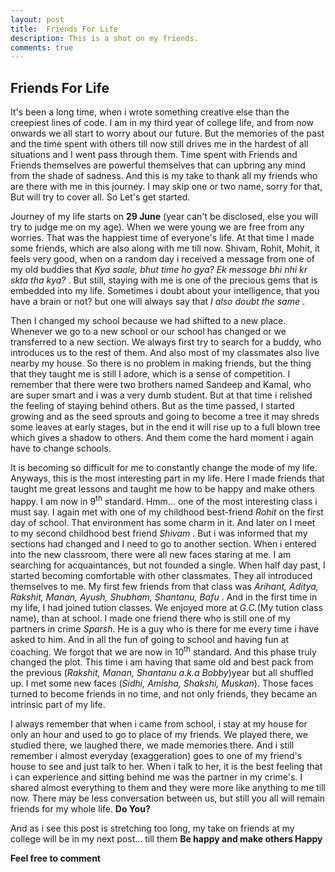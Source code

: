 ```yaml
---
layout: post
title:  Friends For Life
description: This is a shot on my friends. 
comments: true
---
```

## Friends For Life
It's been a long time, when i wrote something creative else than the creepiest lines of code. I am in my third
year of college life, and from now onwards we all start to worry about our future. But the memories of the past and the time spent 
with others till now still drives me in the hardest of all situations and I went pass through them. Time spent with 
Friends and Friends themselves are powerful themselves that can upbring any mind from the shade of sadness. And this is
my take to thank all my friends who are there with me in this journey. I may skip one or two name, sorry for that, But will
try to cover all. So Let's get started.

Journey of my life starts on **29 June** (year can't be disclosed, else you will try to judge me on my age).
When we were young we are free from any worries. That was the happiest time of everyone's life. At that time I made some
friends, which are also along with me till now. Shivam, Rohit, Mohit, it feels very good, when on a random day i received a 
message from one of my old buddies that *Kya saale, bhut time ho gya? Ek message bhi nhi kr skta tha kya?* . But still, staying 
with me is one of the precious gems that is embedded into my life. Sometimes i doubt about your intelligence, that you have 
a brain or not? but one will always say that *I also doubt the same* .

Then I changed my school because we had shifted to a new place. Whenever we go to a new school or our school has changed or
we transferred to a new section. We always first try to search for a buddy, who introduces us to the rest of them. And also 
most of my classmates also live nearby my house. So there is no problem in making friends, but the thing that they taught me
is still I adore, which is a sense of competition. I remember that there were two brothers named Sandeep and Kamal, who are 
super smart and i was a very dumb student. But at that time i relished the feeling of staying behind others. But as the time
passed, I started growing and as the seed sprouts and going to become a tree it may shreds some leaves at early stages, but in the 
end it will rise up to a full blown tree which gives a shadow to others. And them come the hard moment i again have to change schools.

It is becoming so difficult for me to constantly change the mode of my life. Anyways, this is the most interesting part in my 
life. Here I made friends that taught me great lessons and taught me how to be happy and make others happy. I am now in 9<sup>th</sup>
standard. Hmm... one of the most interesting class i must say. I again met with one of my childhood best-friend *Rohit* on the first
day of school. That environment has some charm in it. And later on I meet to my second childhood best friend *Shivam* .
But i was informed that my sections had changed and I need to go to another section. When i entered into the new classroom, there 
were all new faces staring at me. I am searching for acquaintances, but not founded a single. When half day past, I started becoming
comfortable with other classmates. They all introduced themselves to me. My first few friends from that class was *Arihant, Aditya, Rakshit,*
*Manan, Ayush, Shubham, Shantanu, Bafu* . And in the first time in my life, I had joined tution classes. We enjoyed more at *G.C.*(My tution class name), than
at school. I made one friend there who is still one of my partners in crime *Sparsh*. He is a guy who is there for me every time i
have asked to him. And in all the fun of going to school and having fun at coaching. We forgot that we are now in 10<sup>th</sup> standard.
And this phase truly changed the plot. This time i am having that same old and best pack from the previous (*Rakshit, Manan, Shantanu a.k.a Bobby*)year but all shuffled up. I met
some new faces (*Sidhi, Amisha, Shakshi, Muskan*). Those faces turned to become friends in no time, and not only friends, they became an intrinsic part of my life. 

I always remember that when i came from school, i stay at my house for only an hour and used to go to place of my friends. We played
there, we studied there, we laughed there, we made memories there. And i still remember i almost everyday (exaggeration) goes to 
one of my friend's house to see and just talk to her. When i talk to her, it is the best feeling that i can experience and sitting behind
me was the partner in my crime's. I shared almost everything to them and they were more like anything to me till now. There may be less
conversation between us, but still you all will remain friends for my whole life. **Do You?**

And as i see this post is stretching too long, my take on friends at my college will be in my next post... till them **Be happy and make others Happy**


**Feel free to comment**
